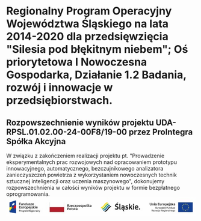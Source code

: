 # Regionalny Program Operacyjny Województwa Śląskiego na lata 2014-2020 dla przedsięwzięcia "Silesia pod błękitnym niebem"; Oś priorytetowa I Nowoczesna Gospodarka, Działanie 1.2 Badania, rozwój i innowacje w przedsiębiorstwach.
## Rozpowszechnienie wyników projektu UDA-RPSL.01.02.00-24-00F8/19-00 przez ProIntegra Spółka Akcyjna

W związku z zakończeniem realizacji projektu pt. "Prowadzenie eksperymentalnych prac rozwojowych nad opracowaniem prototypu innowacyjnego, automatycznego, bezczujnikowego analizatora zanieczyszczeń powietrza z wykorzystaniem nowoczesnych technik sztucznej inteligencji oraz uczenia maszynowego", dokonujemy rozpowszechnienia w całości wyników projektu w formie bezpłatnego oprogramowania. 
![Logotypy](https://github.com/prointegrasa/smoke/blob/main/logotypy.png?raw=true)

